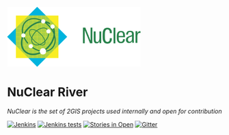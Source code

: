 ![NuClear](/media/nuclear-logo.png)
# NuClear River

_NuClear is the set of 2GIS projects used internally and open for contribution_

[![Jenkins](https://img.shields.io/jenkins/s/http/opensource-ci.2gis.ru/nuclear-river.svg?style=flat-square)](http://opensource-ci.2gis.ru/view/NuClear/job/nuclear-river)
[![Jenkins tests](https://img.shields.io/jenkins/t/http/opensource-ci.2gis.ru/nuclear-river.svg?style=flat-square)](http://opensource-ci.2gis.ru/view/NuClear/job/nuclear-river/test?width=800&height=600)
[![Stories in Open](https://badge.waffle.io/2gis/nuclear-river.png?label=open&title=Open)](https://waffle.io/2gis/nuclear-river)
[![Gitter](https://badges.gitter.im/2gis/nuclear-river.svg)](https://gitter.im/2gis/nuclear-river?utm_source=badge&utm_medium=badge&utm_campaign=pr-badge&utm_content=badge)